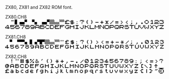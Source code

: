 ZX80, ZX81 and ZX82 ROM font.  

ZX80.CH8   
![ ZX80.CH8 ]( ZX80.PNG )  

ZX81.CH8   
![ ZX81.CH8 ]( ZX81.PNG )  

ZX82.CH8   
![ ZX82.CH8 ]( ZX82.PNG )  


